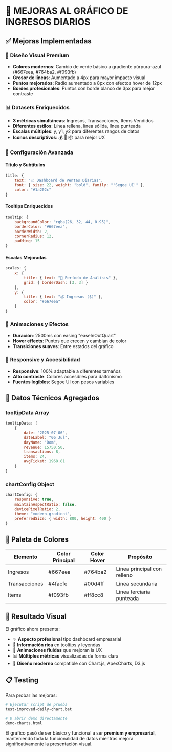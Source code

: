 # 🎨 MEJORAS AL GRÁFICO DE INGRESOS DIARIOS

## ✅ Mejoras Implementadas

### 🎨 **Diseño Visual Premium**
- **Colores modernos**: Cambio de verde básico a gradiente púrpura-azul (#667eea, #764ba2, #f093fb)
- **Grosor de líneas**: Aumentado a 4px para mayor impacto visual
- **Puntos mejorados**: Radio aumentado a 8px con efectos hover de 12px
- **Bordes profesionales**: Puntos con borde blanco de 3px para mejor contraste

### 📊 **Datasets Enriquecidos**
- **3 métricas simultáneas**: Ingresos, Transacciones, Items Vendidos
- **Diferentes estilos**: Línea rellena, línea sólida, línea punteada
- **Escalas múltiples**: y, y1, y2 para diferentes rangos de datos
- **Iconos descriptivos**: 💰 🛒 📦 para mejor UX

### 🎯 **Configuración Avanzada**

#### **Título y Subtítulos**
```javascript
title: {
    text: "📈 Dashboard de Ventas Diarias",
    font: { size: 22, weight: "bold", family: "'Segoe UI'" },
    color: "#1a202c"
}
```

#### **Tooltips Enriquecidos**
```javascript
tooltip: {
    backgroundColor: "rgba(26, 32, 44, 0.95)",
    borderColor: "#667eea",
    borderWidth: 2,
    cornerRadius: 12,
    padding: 15
}
```

#### **Escalas Mejoradas**
```javascript
scales: {
    x: {
        title: { text: "📅 Período de Análisis" },
        grid: { borderDash: [3, 3] }
    },
    y: {
        title: { text: "💰 Ingresos ($)" },
        color: "#667eea"
    }
}
```

### 🚀 **Animaciones y Efectos**
- **Duración**: 2500ms con easing "easeInOutQuart"
- **Hover effects**: Puntos que crecen y cambian de color
- **Transiciones suaves**: Entre estados del gráfico

### 📱 **Responsive y Accesibilidad**
- **Responsive**: 100% adaptable a diferentes tamaños
- **Alto contraste**: Colores accesibles para daltonismo
- **Fuentes legibles**: Segoe UI con pesos variables

## 🔧 **Datos Técnicos Agregados**

### **tooltipData Array**
```javascript
tooltipData: [
    {
        date: "2025-07-06",
        dateLabel: "06 Jul", 
        dayName: "Dom",
        revenue: 15750.50,
        transactions: 8,
        items: 24,
        avgTicket: 1968.81
    }
]
```

### **chartConfig Object**
```javascript
chartConfig: {
    responsive: true,
    maintainAspectRatio: false,
    devicePixelRatio: 2,
    theme: "modern-gradient",
    preferredSize: { width: 800, height: 400 }
}
```

## 🎨 **Paleta de Colores**

| Elemento | Color Principal | Color Hover | Propósito |
|----------|----------------|-------------|-----------|
| Ingresos | #667eea | #764ba2 | Línea principal con relleno |
| Transacciones | #4facfe | #00d4ff | Línea secundaria |
| Items | #f093fb | #ff8cc8 | Línea terciaria punteada |

## 🌟 **Resultado Visual**

El gráfico ahora presenta:
- ✨ **Aspecto profesional** tipo dashboard empresarial
- 🎯 **Información rica** en tooltips y leyendas
- 🚀 **Animaciones fluidas** que mejoran la UX
- 📊 **Múltiples métricas** visualizadas de forma clara
- 🎨 **Diseño moderno** compatible con Chart.js, ApexCharts, D3.js

## 📋 **Testing**

Para probar las mejoras:
```bash
# Ejecutar script de prueba
test-improved-daily-chart.bat

# O abrir demo directamente
demo-charts.html
```

El gráfico pasó de ser básico y funcional a ser **premium y empresarial**, manteniendo toda la funcionalidad de datos mientras mejora significativamente la presentación visual.
